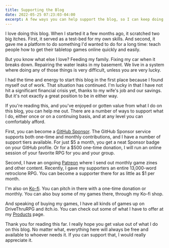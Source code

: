 ```yaml
---
title: Supporting the Blog
date: 2022-05-25 07:23:03-04:00
excerpt: A few ways you can help support the blog, so I can keep doing it.
---
```


I love doing this blog. When I started it a few months ago, it scratched two big
itches. First, it served as a test-bed for my own skills. And second, it gave me
a platform to do something I'd wanted to do for a long time: teach people how to
get their tabletop games online quickly and easily.

But you know what else I love? Feeding my family. Fixing my car when it breaks
down. Repairing the water leaks in my basement. We live in a system where doing
any of those things is very difficult, unless you are very lucky.

I had the time and energy to start this blog in the first place because I found
myself out of work. That situation has continued. I'm lucky in that I have not
hit a significant financial crisis yet, thanks to my wife's job and our savings.
But it's not exactly a great position to be in either way.

If you're reading this, and you've enjoyed or gotten value from what I do on
this blog, you can help me out. There are a number of ways to support what I do,
either once or on a continuing basis, and at any level you can comfortably
afford.

First, you can become a [GitHub Sponsor]. The GitHub Sponsor service supports
both one-time and monthly contributions, and I have a number of support tiers
available. For just $5 a month, you get a neat Sponsor badge on your GitHub
profile. Or for a $500 one-time donation, I will run an online session of your
favorite RPG for you and your group.

Second, I have an ongoing [Patreon] where I send out monthly game zines and
other content. Recently, I gave my supporters an entire 13,000-word retroclone
RPG. You can become a supporter there for as little as $1 per month.

I'm also on [Ko-fi]. You can pitch in there with a one-time donation or monthly.
You can also buy some of my games there, through my Ko-fi shop.

And speaking of buying my games, I have all kinds of games up on DriveThruRPG
and itch.io. You can check out some of what I have to offer at my [Products]
page.

Thank you for reading this far. I really hope you get value out of what I do on
this blog. No matter what, everything here will always be free and available to
whoever needs it. If you can support that, I would really appreciate it.

<!-- Links & References -->
[GitHub Sponsor]: https://github.com/sponsors/ham2anv
[Patreon]: https://www.patreon.com/PaulStefko
[Ko-Fi]: https://ko-fi.com/paulstefko
[Products]: https://nothingventuredgames.com/products.html
